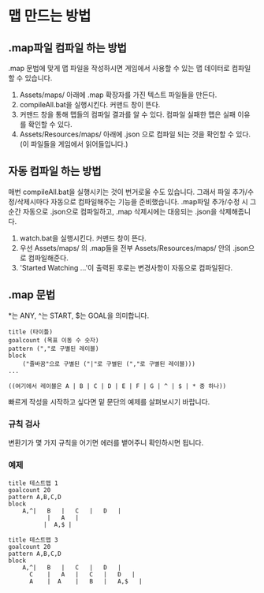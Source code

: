 # 맵 만드는 방법

## .map파일 컴파일 하는 방법

.map 문법에 맞게 맵 파일을 작성하시면 게임에서 사용할 수 있는 맵 데이터로 컴파일할 수 있습니다. 

1. Assets/maps/ 아래에 .map 확장자를 가진 텍스트 파일들을 만든다.
1. compileAll.bat을 실행시킨다. 커맨드 창이 뜬다.
1. 커맨드 창을 통해 맵들의 컴파일 결과를 알 수 있다. 컴파일 실패한 맵은 실패 이유를 확인할 수 있다. 
1. Assets/Resources/maps/ 아래에 .json 으로 컴파일 되는 것을 확인할 수 있다. (이 파일들을 게임에서 읽어들입니다.) 

## 자동 컴파일 하는 방법 

매번 compileAll.bat을 실행시키는 것이 번거로울 수도 있습니다. 그래서 파일 추가/수정/삭제시마다 자동으로 컴파일해주는
기능을 준비했습니다. .map파일 추가/수정 시 그 순간 자동으로 .json으로 컴파일하고, .map 삭제시에는 대응되는 .json을 삭제해줍니다.

1. watch.bat을 실행시킨다. 커맨드 창이 뜬다.
1. 우선 Assets/maps/ 의 .map들을 전부 Assets/Resources/maps/ 안의 .json으로 컴파일해준다.
1. 'Started Watching ...'이 출력된 후로는 변경사항이 자동으로 컴파일된다.

## .map 문법

*는 ANY,
^는 START,
$는 GOAL을 의미합니다.


```
title (타이틀)
goalcount (목표 이동 수 숫자)
pattern (","로 구별된 레이블)
block
    ("줄바꿈"으로 구별된 ("|"로 구별된 (","로 구별된 레이블)))
...

((여기에서 레이블은 A | B | C | D | E | F | G | ^ | $ | * 중 하나))
```

빠르게 작성을 시작하고 싶다면 밑 문단의 예제를 살펴보시기 바랍니다.

### 규칙 검사

변환기가 몇 가지 규칙을 어기면 에러를 뱉어주니 확인하시면 됩니다.

### 예제

```
title 테스트맵 1
goalcount 20
pattern A,B,C,D
block
    A,^|   B   |   C   |   D   |
           |   A   |
          |  A,$ | 
```

```
title 테스트맵 3
goalcount 20
pattern A,B,C,D
block
    A,^|   B   |   C   |   D   |
      C    |   A   |   C   |   D   |
      A    |  A    |   B   |   A,$   |
```



